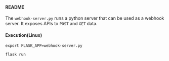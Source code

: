 #### README

The `webhook-server.py` runs a python server that can be used as a webhook server. It exposes APIs to `POST` and `GET` data.



#### Execution(Linux)
```
export FLASK_APP=webhook-server.py

flask run

```



